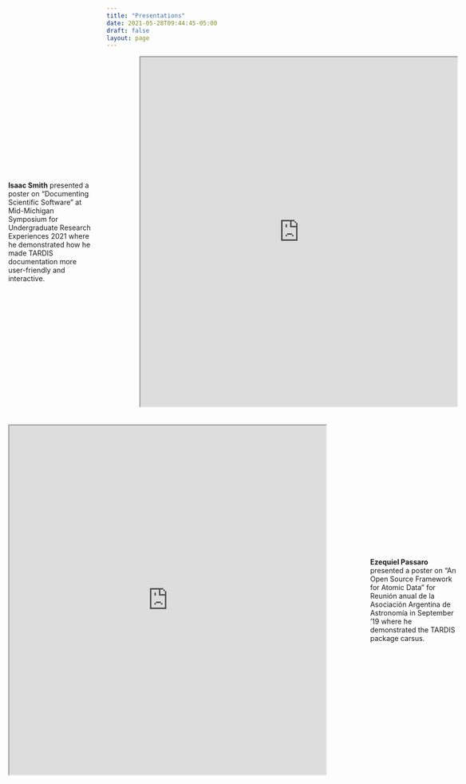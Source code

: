 ```yaml
---
title: "Presentations"
date: 2021-05-28T09:44:45-05:00
draft: false
layout: page
---
```


<div id="pretest" style=" position: relative; display: flex; flex-direction: column; justify-content: start;  margin-left: -40% ;margin-right: -40%;">
    <div>
        <div style="display: flex; flex-direction: row; justify-content: center; width: 100%;">
            <div id="iframediv1" style="width: 19%; display: flex;justify-content: center; align-items:center; padding-right: 5%;">
                <p><strong>Isaac Smith</strong> presented a poster on “Documenting Scientific Software” at Mid-Michigan Symposium for Undergraduate Research Experiences 2021 where he demonstrated how he made TARDIS documentation more user-friendly and interactive. </p>
            </div>
            <div id="iframediv2" style=" width: 70% ;  padding-left: 5%;">
                <iframe src="https://drive.google.com/file/d/15K8TtfHBJAHhp7SZ29EyJk6iZGXNO4KI/preview" width="100%" height="700" allow="autoplay"></iframe>
            </div>
        </div>
    </div>
    <br>
    <br>
    <div >
        <div style="display: flex; flex-direction: row; justify-content: center; width: 100%;">
            <div id="iframediv2" style=" width: 70% ;  padding-right: 5%;">
                <iframe src="https://drive.google.com/file/d/15K8TtfHBJAHhp7SZ29EyJk6iZGXNO4KI/preview" width="100%" height="700" allow="autoplay"></iframe>
            </div>
            <div id="iframediv1" style="width: 19%; display: flex;justify-content: center; align-items:center; padding-left: 5%;">
                <p><strong>Ezequiel Passaro</strong> presented a poster on “An Open Source Framework for Atomic Data” for Reunión anual de la Asociación Argentina de Astronomía in September ’19 where he demonstrated the TARDIS package carsus.  </p>
            </div>
        </div>
    </div>
</div>


